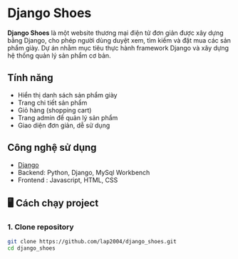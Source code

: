 # Django Shoes

**Django Shoes** là một website thương mại điện tử đơn giản được xây dựng bằng Django, cho phép người dùng duyệt xem, tìm kiếm và đặt mua các sản phẩm giày. Dự án nhằm mục tiêu thực hành framework Django và xây dựng hệ thống quản lý sản phẩm cơ bản.

## Tính năng

- Hiển thị danh sách sản phẩm giày
- Trang chi tiết sản phẩm
- Giỏ hàng (shopping cart)
- Trang admin để quản lý sản phẩm
- Giao diện đơn giản, dễ sử dụng

## Công nghệ sử dụng

- [Django](https://www.djangoproject.com/)
- Backend: Python, Django, MySql Workbench
- Frontend : Javascript, HTML, CSS

## 🖥️ Cách chạy project

### 1. Clone repository

```bash
git clone https://github.com/lap2004/django_shoes.git
cd django_shoes
